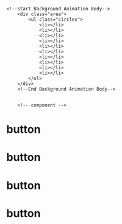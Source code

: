 	<!--Start Background Animation Body-->
		<div class="area">
			<ul class="circles">
				<li></li>
				<li></li>
				<li></li>
				<li></li>
				<li></li>
				<li></li>
				<li></li>
				<li></li>
				<li></li>
				<li></li>
			</ul>
		</div>
		<!--End Background Animation Body-->


		<!-- component -->
<div class="flex items-center justify-center min-h-screen select-none font-mono">
	<div class="grid grid-cols-4 gap-4">
		<h1
			class="px-3 py-1 shadow-lg shadow-gray-500/50 bg-black text-white rounded-lg text-[15px] cursor-pointer active:scale-[.97]">
			button</h1>
		<h1
			class="px-3 py-1 shadow-lg shadow-gray-500/50 bg-black text-white rounded-lg text-[15px] cursor-pointer active:scale-[.97]">
			button</h1>
		<h1
			class="px-3 py-1 shadow-lg shadow-gray-500/50 bg-black text-white rounded-lg text-[15px] cursor-pointer active:scale-[.97]">
			button</h1>
		<h1
			class="px-3 py-1 shadow-lg shadow-gray-500/50 bg-black text-white rounded-lg text-[15px] cursor-pointer active:scale-[.97]">
			button</h1>
	</div>
</div>